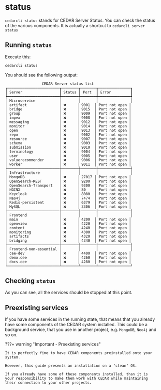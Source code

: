 # status

`cedarcli status` stands for CEDAR Server Status. You can check the status of the various components.
It is actually a shortcut to `cedarcli server status`

## Running `status`
Execute this: 
```sh
cedarcli status
```

You should see the following output:

```
                 CEDAR Server status list
┏━━━━━━━━━━━━━━━━━━━━━━━━┳━━━━━━━━┳━━━━━━━┳━━━━━━━━━━━━━━━┓
┃ Server                 ┃ Status ┃ Port  ┃ Error         ┃
┡━━━━━━━━━━━━━━━━━━━━━━━━╇━━━━━━━━╇━━━━━━━╇━━━━━━━━━━━━━━━┩
│ Microservice           │        │       │               │
│ artifact               │ ❌     │ 9001  │ Port not open │
│ bridge                 │ ❌     │ 9015  │ Port not open │
│ group                  │ ❌     │ 9009  │ Port not open │
│ impex                  │ ❌     │ 9008  │ Port not open │
│ messaging              │ ❌     │ 9012  │ Port not open │
│ monitor                │ ❌     │ 9014  │ Port not open │
│ open                   │ ❌     │ 9013  │ Port not open │
│ repo                   │ ❌     │ 9002  │ Port not open │
│ resource               │ ❌     │ 9007  │ Port not open │
│ schema                 │ ❌     │ 9003  │ Port not open │
│ submission             │ ❌     │ 9010  │ Port not open │
│ terminology            │ ❌     │ 9004  │ Port not open │
│ user                   │ ❌     │ 9005  │ Port not open │
│ valuerecommender       │ ❌     │ 9006  │ Port not open │
│ worker                 │ ❌     │ 9011  │ Port not open │
├────────────────────────┼────────┼───────┼───────────────┤
│ Infrastructure         │        │       │               │
│ MongoDB                │ ❌     │ 27017 │ Port not open │
│ OpenSearch-REST        │ ❌     │ 9200  │ Port not open │
│ OpenSearch-Transport   │ ❌     │ 9300  │ Port not open │
│ NGINX                  │ ❌     │ 80    │ Port not open │
│ Keycloak               │ ❌     │ 8080  │ Port not open │
│ Neo4j                  │ ❌     │ 7474  │ Port not open │
│ Redis-persistent       │ ❌     │ 6379  │ Port not open │
│ MySQL                  │ ❌     │ 3306  │ Port not open │
├────────────────────────┼────────┼───────┼───────────────┤
│ Frontend               │        │       │               │
│ main                   │ ❌     │ 4200  │ Port not open │
│ openview               │ ❌     │ 4220  │ Port not open │
│ content                │ ❌     │ 4240  │ Port not open │
│ monitoring             │ ❌     │ 4300  │ Port not open │
│ artifacts              │ ❌     │ 4320  │ Port not open │
│ bridging               │ ❌     │ 4340  │ Port not open │
├────────────────────────┼────────┼───────┼───────────────┤
│ Frontend-non-essential │        │       │               │
│ cee-dev                │ ❌     │ 4400  │ Port not open │
│ demo.cee               │ ❌     │ 4260  │ Port not open │
│ docs.cee               │ ❌     │ 4280  │ Port not open │
└────────────────────────┴────────┴───────┴───────────────┘
```

## Checking `status`
As you can see, all the services should be stopped at this point.

## Preexisting services

If you have some services in the running state, that means that you already have some components of the CEDAR system installed.
This could be a background service, that you use in another project, e.g. `MongoDB`, `Neo4j` and so on.

???+ warning "Important - Preexisting services"
    
    It is perfectly fine to have CEDAR components preinstalled onto your system.
    
    However, this guide presents an installation on a 'clean' OS.
    
    If you already have some of these components installed, than it is your responsibility to make them work with CEDAR while maintaining their connection to your other projects. 

